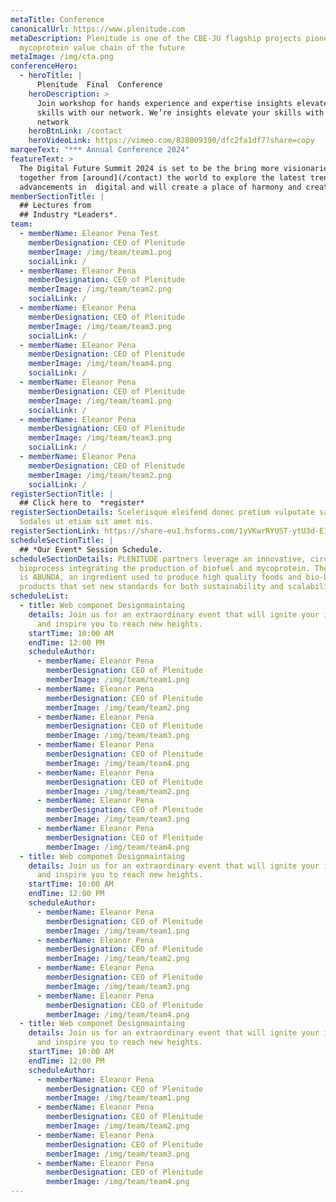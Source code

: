 ```yaml
---
metaTitle: Conference
canonicalUrl: https://www.plenitude.com
metaDescription: Plenitude is one of the CBE-JU flagship projects pioneering the
  mycoprotein value chain of the future
metaImage: /img/cta.png
conferenceHero:
  - heroTitle: |
      Plenitude  Final  Conference
    heroDescription: >
      Join workshop for hands experience and expertise insights elevate your
      skills with our network. We’re insights elevate your skills with our
      network
    heroBtnLink: /contact
    heroVideoLink: https://vimeo.com/828009390/dfc2fa1df7?share=copy
marqeeText: "*** Annual Conference 2024"
featureText: >
  The Digital Future Summit 2024 is set to be the bring more visionaries
  together from [around](/contact) the world to explore the latest trends and
  advancements in  digital and will create a place of harmony and creativity.
memberSectionTitle: |
  ## Lectures from 
  ## Industry *Leaders*.
team:
  - memberName: Eleanor Pena Test
    memberDesignation: CEO of Plenitude
    memberImage: /img/team/team1.png
    socialLink: /
  - memberName: Eleanor Pena
    memberDesignation: CEO of Plenitude
    memberImage: /img/team/team2.png
    socialLink: /
  - memberName: Eleanor Pena
    memberDesignation: CEO of Plenitude
    memberImage: /img/team/team3.png
    socialLink: /
  - memberName: Eleanor Pena
    memberDesignation: CEO of Plenitude
    memberImage: /img/team/team4.png
    socialLink: /
  - memberName: Eleanor Pena
    memberDesignation: CEO of Plenitude
    memberImage: /img/team/team1.png
    socialLink: /
  - memberName: Eleanor Pena
    memberDesignation: CEO of Plenitude
    memberImage: /img/team/team3.png
    socialLink: /
  - memberName: Eleanor Pena
    memberDesignation: CEO of Plenitude
    memberImage: /img/team/team2.png
    socialLink: /
registerSectionTitle: |
  ## Click here to  *register*
registerSectionDetails: Scelerisque eleifend donec pretium vulputate sapien.
  Sodales ut etiam sit amet nis.
registerSectionLink: https://share-eu1.hsforms.com/1yVKwrRYUST-ytU3d-EIAkQfnkkg
scheduleSectionTitle: |
  ## *Our Event* Session Schedule.
scheduleSectionDetails: PLENITUDE partners leverage an innovative, circular
  bioprocess integrating the production of biofuel and mycoprotein. The result
  is ABUNDA, an ingredient used to produce high quality foods and bio-based
  products that set new standards for both sustainability and scalability.
scheduleList:
  - title: Web componet Designmaintaing
    details: Join us for an extraordinary event that will ignite your imagination
      and inspire you to reach new heights.
    startTime: 10:00 AM
    endTime: 12:00 PM
    scheduleAuthor:
      - memberName: Eleanor Pena
        memberDesignation: CEO of Plenitude
        memberImage: /img/team/team1.png
      - memberName: Eleanor Pena
        memberDesignation: CEO of Plenitude
        memberImage: /img/team/team2.png
      - memberName: Eleanor Pena
        memberDesignation: CEO of Plenitude
        memberImage: /img/team/team3.png
      - memberName: Eleanor Pena
        memberDesignation: CEO of Plenitude
        memberImage: /img/team/team4.png
      - memberName: Eleanor Pena
        memberDesignation: CEO of Plenitude
        memberImage: /img/team/team2.png
      - memberName: Eleanor Pena
        memberDesignation: CEO of Plenitude
        memberImage: /img/team/team3.png
      - memberName: Eleanor Pena
        memberDesignation: CEO of Plenitude
        memberImage: /img/team/team4.png
  - title: Web componet Designmaintaing
    details: Join us for an extraordinary event that will ignite your imagination
      and inspire you to reach new heights.
    startTime: 10:00 AM
    endTime: 12:00 PM
    scheduleAuthor:
      - memberName: Eleanor Pena
        memberDesignation: CEO of Plenitude
        memberImage: /img/team/team1.png
      - memberName: Eleanor Pena
        memberDesignation: CEO of Plenitude
        memberImage: /img/team/team2.png
      - memberName: Eleanor Pena
        memberDesignation: CEO of Plenitude
        memberImage: /img/team/team3.png
      - memberName: Eleanor Pena
        memberDesignation: CEO of Plenitude
        memberImage: /img/team/team4.png
  - title: Web componet Designmaintaing
    details: Join us for an extraordinary event that will ignite your imagination
      and inspire you to reach new heights.
    startTime: 10:00 AM
    endTime: 12:00 PM
    scheduleAuthor:
      - memberName: Eleanor Pena
        memberDesignation: CEO of Plenitude
        memberImage: /img/team/team1.png
      - memberName: Eleanor Pena
        memberDesignation: CEO of Plenitude
        memberImage: /img/team/team2.png
      - memberName: Eleanor Pena
        memberDesignation: CEO of Plenitude
        memberImage: /img/team/team3.png
      - memberName: Eleanor Pena
        memberDesignation: CEO of Plenitude
        memberImage: /img/team/team4.png
---
```


